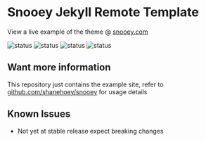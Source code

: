 # Snooey Jekyll Remote Template

View a live example of the theme @ [snooey.com](https://snooey.com)

![status](https://img.shields.io/static/v1?label=Known%20Issues&color=red&message=Major)
![status](https://img.shields.io/netlify/4a073a6e-02dd-40a8-94e0-1bcb2179fa64?label=Build%20Status)
![status](https://img.shields.io/github/last-commit/shanehoey/snooey?label=Lastest%20Commit%20Remote%20Theme)
![status](https://img.shields.io/github/last-commit/shanehoey/snooey-template?label=Lastest%20Commit%20Example%20Site)

## Want more information

This repository just contains the example site, refer to [github.com/shanehoey/snooey](https://github.com/shanehoey/snooey) for usage details

## Known Issues

- Not yet at stable release expect breaking changes
